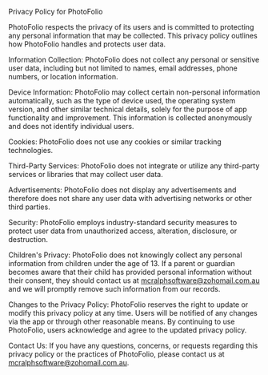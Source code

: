 Privacy Policy for PhotoFolio

PhotoFolio respects the privacy of its users and is committed to protecting any personal information that may be collected. This privacy policy outlines how PhotoFolio handles and protects user data.

Information Collection: PhotoFolio does not collect any personal or sensitive user data, including but not limited to names, email addresses, phone numbers, or location information.

Device Information: PhotoFolio may collect certain non-personal information automatically, such as the type of device used, the operating system version, and other similar technical details, solely for the purpose of app functionality and improvement. This information is collected anonymously and does not identify individual users.

Cookies: PhotoFolio does not use any cookies or similar tracking technologies.

Third-Party Services: PhotoFolio does not integrate or utilize any third-party services or libraries that may collect user data.

Advertisements: PhotoFolio does not display any advertisements and therefore does not share any user data with advertising networks or other third parties.

Security: PhotoFolio employs industry-standard security measures to protect user data from unauthorized access, alteration, disclosure, or destruction.

Children's Privacy: PhotoFolio does not knowingly collect any personal information from children under the age of 13. If a parent or guardian becomes aware that their child has provided personal information without their consent, they should contact us at mcralphsoftware@zohomail.com.au and we will promptly remove such information from our records.

Changes to the Privacy Policy: PhotoFolio reserves the right to update or modify this privacy policy at any time. Users will be notified of any changes via the app or through other reasonable means. By continuing to use PhotoFolio, users acknowledge and agree to the updated privacy policy.

Contact Us: If you have any questions, concerns, or requests regarding this privacy policy or the practices of PhotoFolio, please contact us at mcralphsoftware@zohomail.com.au.
